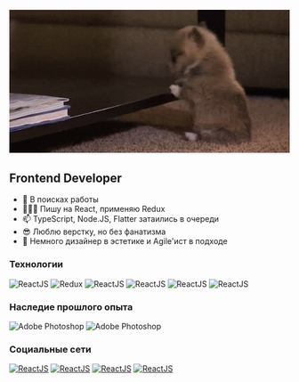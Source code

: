 ![Header](https://github.com/boyarkinev/boyarkinev/blob/main/assets/images/amtrying.gif)

## Frontend Developer

- 🔭  В поисках работы
- 👨🏼‍💻 Пишу на React, применяю Redux
- 📫  TypeScript, Node.JS, Flatter затаились в очереди
- 😎  Люблю верстку, но без фанатизма
- 🌱  Немного дизайнер в эстетике и Agile'ист в подходе

### Технологии

![ReactJS](https://img.shields.io/badge/-React_JS-485662?style=for-the-badge&logo=react)
![Redux](https://img.shields.io/badge/redux%20-%23593d88.svg?&style=for-the-badge&logo=redux&logoColor=white)
![ReactJS](https://img.shields.io/badge/-Java_Script-e2a53c?style=for-the-badge&logo=JavaScript)
![ReactJS](https://img.shields.io/badge/-WebPack-125c7c?style=for-the-badge&logo=webpack)
![ReactJS](https://img.shields.io/badge/-HTML5-fa9114?style=for-the-badge&logo=html5)
![ReactJS](https://img.shields.io/badge/-CSS3-3c9bd2?style=for-the-badge&logo=css3)

### Наследие прошлого опыта

![Adobe Photoshop](https://img.shields.io/badge/adobe%20photoshop%20-%2331A8FF.svg?&style=for-the-badge&logo=adobe%20photoshop&logoColor=white)
![Adobe Photoshop](https://img.shields.io/badge/adobe%20illustrator%20-%23FF9A00.svg?&style=for-the-badge&logo=adobe%20illustrator&logoColor=white)
### Социальные сети

[![ReactJS](https://img.shields.io/badge/-twitter-36abe0?style=for-the-badge&logo=twitter&logoColor=ffffff)](https://twitter.com/boyarkinev)
[![ReactJS](https://img.shields.io/badge/-facebook-4b5b94?style=for-the-badge&logo=facebook&logoColor=ffffff)](https://www.facebook.com/boyarkinev)
[![ReactJS](https://img.shields.io/badge/-linkedin-0f78b4?style=for-the-badge&logo=linkedin&logoColor=ffffff)](https://www.linkedin.com/in/evgeny-boyarkin-319a5684/)
[![ReactJS](https://img.shields.io/badge/-telegram-50d2fa?style=for-the-badge&logo=telegram&logoColor=ffffff)](https://tlgg.ru/@boyarkinev)